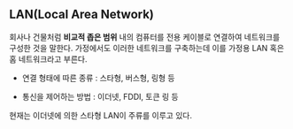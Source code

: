 ## LAN(Local Area Network)

회사나 건물처럼 **비교적 좁은 범위** 내의 컴퓨터를 전용 케이블로 연결하여 네트워크를 구성한 것을 말한다. 가정에서도 이러한 네트워크를 구축하는데 이를 가정용 LAN 혹은 홈 네트워크라고 부른다.

- 연결 형태에 따른 종류 : 스타형, 버스형, 링형 등

- 통신을 제어하는 방법 : 이더넷, FDDI, 토큰 링 등

현재는 이더넷에 의한 스타형 LAN이 주류를 이루고 있다.
